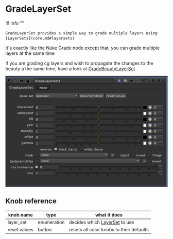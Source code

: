 # GradeLayerSet 

!!! info "" 

    GradeLayerSet provides a simple way to grade multiple layers using [LayerSets](core.md#layersets)
    

It's exactly like the Nuke Grade node except that, you can grade multiple layers at the same time

If you are grading cg layers and wish to propagate the changes to the beauty a the same time, have a look at
[GradeBeautyLayerSet](GradeBeautyLayerSet.md) 

![GradeLayerSet](media/parameters/GradeLayerSet.png)

## Knob reference

| knob name | type | what it does |
| --------- | ---- | ------------
| layer_set | enumeration | decides which [LayerSet](core.md#layersets) to use |
| reset values | button | resets all color knobs to their defaults |

